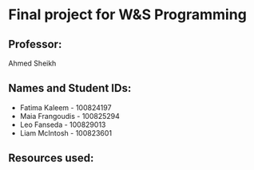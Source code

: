 # Final project for W&S Programming

## Professor:
Ahmed Sheikh

## Names and Student IDs:
- Fatima Kaleem - 100824197
- Maia Frangoudis	- 100825294
- Leo Fanseda	- 100829013
- Liam McIntosh	- 100823601

## Resources used:
